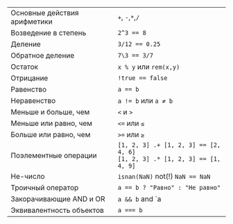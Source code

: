 |                            |                                                 |
| -------------------------- | ----------------------------------------------- |
| Основные действия арифметики| `+`, `-`,`*`,`/`                               |
| Возведение в степень       | `2^3 == 8`                                      |
| Деление                    | `3/12 == 0.25`                                  |
| Обратное деление           | `7\3 == 3/7`                                    |
| Остаток                    | `x % y` или `rem(x,y)`                          |
| Отрицание                  | `!true == false`                                |
| Равенство                  | `a == b`                                        |
| Неравенство                | `a != b` или `a ≠ b`                            |
| Меньше и больше, чем       | `<` и `>`                                       |
| Меньше или равно, чем      | `<=` или `≤`                                    |
| Больше или равно, чем      | `>=` или `≥`                                    |
| Поэлементные операции      | `[1, 2, 3] .+ [1, 2, 3] == [2, 4, 6]`<br>`[1, 2, 3] .* [1, 2, 3] == [1, 4, 9]` |
| Не-число                   | `isnan(NaN)` not(!) `NaN == NaN`                |
| Троичный оператор          | `a == b ? "Равно" : "Не равно"`                 |
| Закорачивающие AND и OR    | `a && b` and `a || b`                           |
| Эквивалентность объектов   | `a === b`                                       |
